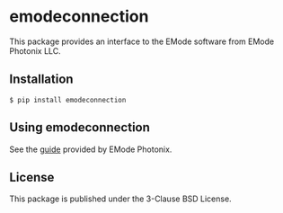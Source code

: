 # emodeconnection

This package provides an interface to the EMode software from EMode Photonix LLC.

## Installation

`$ pip install emodeconnection`

## Using emodeconnection

See the [guide](https://www.emodephotonix.com/docs/emode/emodeconnection.html) provided by EMode Photonix.

## License

This package is published under the 3-Clause BSD License.
